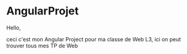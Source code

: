 # AngularProjet

Hello, 
 
 ceci c'est mon Angular Project pour ma classe de Web L3,
 ici on peut trouver tous mes TP de Web